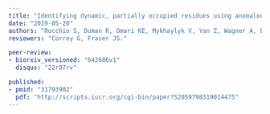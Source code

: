 ```yaml
---
title: "Identifying dynamic, partially occupied residues using anomalous scattering."
date: "2019-05-20"
authors: "Rocchio S, Duman R, Omari KE, Mykhaylyk V, Yan Z, Wagner A, Bardwell JCA, Horowitz S."
reviewers: "Correy G, Fraser JS."

peer-review:
- biorxiv_versioned: "642686v1"
  disqus: "22r07rv"

published:
- pmid: "31793902"
  pdf: "http://scripts.iucr.org/cgi-bin/paper?S2059798319014475"
---
```

